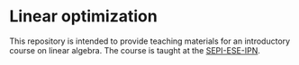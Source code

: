 Linear optimization
================

This repository is intended to provide teaching materials for an introductory course on linear algebra. The course is taught at the [SEPI-ESE-IPN](https://www.sepi.ese.ipn.mx/). 

